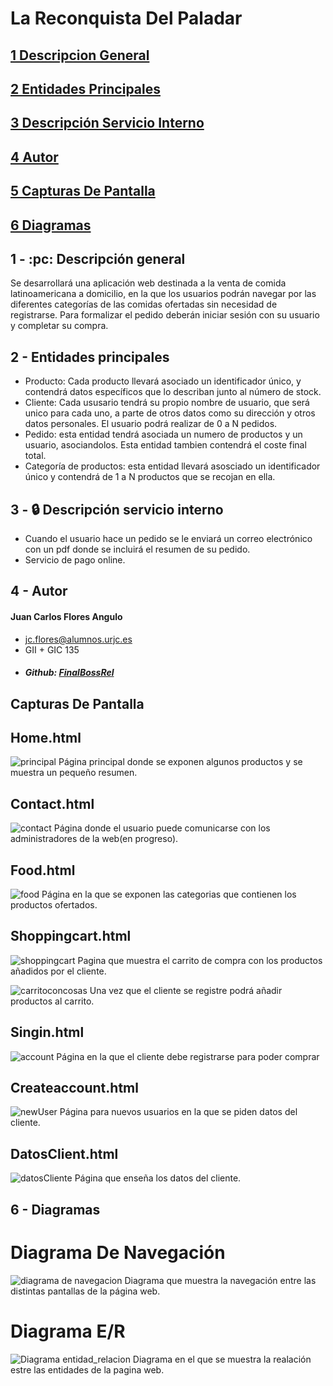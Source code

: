 # La Reconquista Del Paladar
## [1 Descripcion General](#Descripcion)
## [2 Entidades Principales](#Entidades)
## [3 Descripción Servicio Interno](#Servicio)
## [4 Autor](#Autor)
## [5 Capturas De Pantalla](#Capturas)
## [6 Diagramas](#Diagramas)

## 1 - :pc: Descripción general <a name="descripcion">
Se desarrollará una aplicación web destinada a la venta de comida latinoamericana a domicilio, en la que los usuarios podrán navegar por las diferentes categorías de las comidas ofertadas sin necesidad de registrarse. Para formalizar el pedido deberán iniciar sesión con su usuario y completar su compra.

## 2 - Entidades principales <a name="Entidades">
- Producto: Cada producto llevará asociado un identificador único, y contendrá datos específicos que lo describan junto al número de stock. 
- Cliente: Cada ususario tendrá su propio nombre de usuario, que será unico para cada uno, a parte de otros datos como su dirección y otros datos personales. El usuario podrá realizar de 0 a N pedidos.
- Pedido: esta entidad tendrá asociada un numero de productos y un usuario, asociandolos. Esta entidad tambien contendrá el coste final total.
- Categoría de productos: esta entidad llevará asosciado un identificador único y contendrá de 1 a N productos que se recojan en ella.

## 3 - :lock: Descripción servicio interno <a name="Servicio">
- Cuando el usuario hace un pedido se le enviará un correo electrónico con un pdf donde se incluirá el resumen de su pedido.
- Servicio de pago online.


## 4 - Autor <a name="Autor">
#### Juan Carlos Flores Angulo
- jc.flores@alumnos.urjc.es
- GII + GIC 135
- ##### Github: [FinalBossRel](https://github.com/FinalBossRel)
## Capturas De Pantalla <a name="Capturas">
## Home.html
![principal](https://user-images.githubusercontent.com/63256402/110303348-94353a80-7ffa-11eb-945d-0306e0dddb32.png)
Página principal donde se exponen algunos productos y se muestra un pequeño resumen.

## Contact.html
![contact](https://user-images.githubusercontent.com/63256402/110303627-e24a3e00-7ffa-11eb-9e3e-0cdce42ac5b2.png)
Página donde el usuario puede comunicarse con los administradores de la web(en progreso).

## Food.html
![food](https://user-images.githubusercontent.com/63256402/110303835-29383380-7ffb-11eb-9711-40d6b96086f1.png)
Página en la que se exponen las categorias que contienen los productos ofertados.
## Shoppingcart.html
![shoppingcart](https://user-images.githubusercontent.com/63256402/110304255-a5cb1200-7ffb-11eb-9b84-8c6be4e94c0c.png)
Pagina que muestra el carrito de compra con los productos añadidos por el cliente.

![carritoconcosas](https://user-images.githubusercontent.com/63256402/110304736-386bb100-7ffc-11eb-9946-7f5835a94432.png)
Una vez que el cliente se registre podrá añadir productos al carrito.

## Singin.html
![account](https://user-images.githubusercontent.com/63256402/110304131-816f3580-7ffb-11eb-8e4c-04e3077cc352.png)
Página en la que el cliente debe registrarse para poder comprar

## Createaccount.html
![newUser](https://user-images.githubusercontent.com/63256402/110304372-d27f2980-7ffb-11eb-9a98-bab3d8daef9a.png)
Página para nuevos usuarios en la que se piden datos del cliente.

## DatosClient.html
![datosCliente](https://user-images.githubusercontent.com/63256402/110304536-03f7f500-7ffc-11eb-8161-54b2d0dd0d44.png)
Página que enseña los datos del cliente.
## 6 - Diagramas <a name="Diagramas">
# Diagrama De Navegación
![diagrama de navegacion](https://user-images.githubusercontent.com/63256402/110327917-e71eea00-801a-11eb-81ff-614245881db6.jpeg)
Diagrama que muestra la navegación entre las distintas pantallas de la página web.
# Diagrama E/R
![Diagrama entidad_relacion](https://user-images.githubusercontent.com/63256402/110317622-b0da6e00-800c-11eb-9a80-ae741759024f.jpeg)
Diagrama en el que se muestra la realación estre las entidades de la pagina web.



